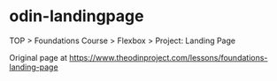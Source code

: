 # odin-landingpage
TOP > Foundations Course > Flexbox > Project: Landing Page

Original page at https://www.theodinproject.com/lessons/foundations-landing-page

